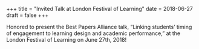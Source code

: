 +++
title = "Invited Talk at London Festival of Learning"
date = 2018-06-27
draft = false
+++

Honored to present the Best Papers Alliance talk, “Linking students’ timing of engagement to learning design and academic performance,” at the London Festival of Learning on June 27th, 2018!
